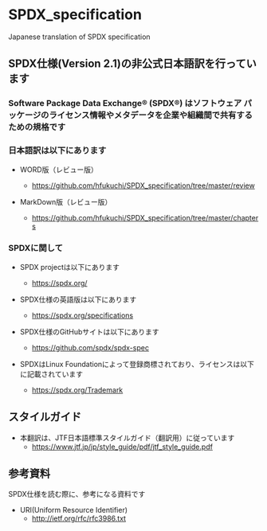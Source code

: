 # SPDX_specification
Japanese translation of SPDX specification

## SPDX仕様(Version 2.1)の非公式日本語訳を行っています

### Software Package Data Exchange® (SPDX®) はソフトウェア パッケージのライセンス情報やメタデータを企業や組織間で共有するための規格です

### 日本語訳は以下にあります

* WORD版（レビュー版）
  * https://github.com/hfukuchi/SPDX_specification/tree/master/review

* MarkDown版（レビュー版）
  * https://github.com/hfukuchi/SPDX_specification/tree/master/chapters


### SPDXに関して

* SPDX projectは以下にあります
  * https://spdx.org/

* SPDX仕様の英語版は以下にあります
  * https://spdx.org/specifications

* SPDX仕様のGitHubサイトは以下にあります
  * https://github.com/spdx/spdx-spec

* SPDXはLinux Foundationによって登録商標されており、ライセンスは以下に記載されています
  * https://spdx.org/Trademark

## スタイルガイド
* 本翻訳は、JTF日本語標準スタイルガイド（翻訳用）に従っています
  * https://www.jtf.jp/jp/style_guide/pdf/jtf_style_guide.pdf

## 参考資料
SPDX仕様を読む際に、参考になる資料です
* URI(Uniform Resource Identifier)
  * http://ietf.org/rfc/rfc3986.txt

